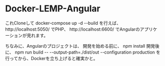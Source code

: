 # Docker-LEMP-Angular
これCloneして
docker-compose up -d --build
を行えば、
http://localhost:5050/
でPHP、
http://localhost:6600/
でAngularのアプリケーションが見れます。

ちなみに、Angularのプロジェクトは、
開発を始める前に、
npm install
開発後に、
npm run build -- --output-path=./dist/out --configuration production
を行ってから、Dockerを立ち上げると確実かと。
